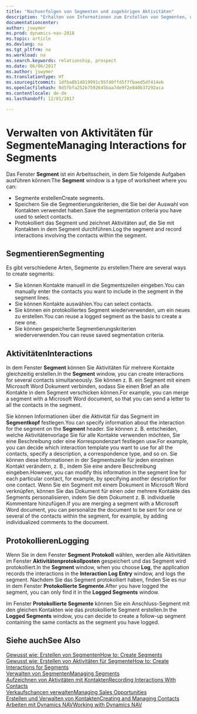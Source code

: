 ```yaml
---
title: "Nachverfolgen von Segmenten und zugehörigen Aktivitäten"
description: "Erhalten von Informationen zum Erstellen von Segmenten, um Kontaktgruppen zu definieren und Festlegen von Aktivitäten für Segmente."
documentationcenter: 
author: jswymer
ms.prod: dynamics-nav-2018
ms.topic: article
ms.devlang: na
ms.tgt_pltfrm: na
ms.workload: na
ms.search.keywords: relationship, prospect
ms.date: 06/06/2017
ms.author: jswymer
ms.translationtype: HT
ms.sourcegitcommit: 1dfba8b14019991c95f40ffd5f7fbaed5df414eb
ms.openlocfilehash: 0d5fbfa252b7592645baa7de9f2e840b37292aca
ms.contentlocale: de-de
ms.lasthandoff: 12/01/2017

---
```

# <a name="managing-interactions-for-segments"></a><span data-ttu-id="f1e4b-103">Verwalten von Aktivitäten für Segmente</span><span class="sxs-lookup"><span data-stu-id="f1e4b-103">Managing Interactions for Segments</span></span>
<span data-ttu-id="f1e4b-104">Das Fenster **Segment** ist ein Arbeitsschein, in dem Sie folgende Aufgaben ausführen können:</span><span class="sxs-lookup"><span data-stu-id="f1e4b-104">The **Segment** window is a type of worksheet where you can:</span></span>

* <span data-ttu-id="f1e4b-105">Segmente erstellen</span><span class="sxs-lookup"><span data-stu-id="f1e4b-105">Create segments.</span></span>
* <span data-ttu-id="f1e4b-106">Speichern Sie die Segmentierungskriterien, die Sie bei der Auswahl von Kontakten verwendet haben.</span><span class="sxs-lookup"><span data-stu-id="f1e4b-106">Save the segmentation criteria you have used to select contacts.</span></span>
* <span data-ttu-id="f1e4b-107">Protokolliert das Segment und zeichnet Aktivitäten auf, die Sie mit Kontakten in dem Segment durchführen.</span><span class="sxs-lookup"><span data-stu-id="f1e4b-107">Log the segment and record interactions involving the contacts within the segment.</span></span>

## <a name="segmenting"></a><span data-ttu-id="f1e4b-108">Segmentieren</span><span class="sxs-lookup"><span data-stu-id="f1e4b-108">Segmenting</span></span>
<span data-ttu-id="f1e4b-109">Es gibt verschiedene Arten, Segmente zu erstellen:</span><span class="sxs-lookup"><span data-stu-id="f1e4b-109">There are several ways to create segments:</span></span>

* <span data-ttu-id="f1e4b-110">Sie können Kontakte manuell in die Segmentszeilen eingeben.</span><span class="sxs-lookup"><span data-stu-id="f1e4b-110">You can manually enter the contacts you want to include in the segment in the segment lines.</span></span>
* <span data-ttu-id="f1e4b-111">Sie können Kontakte auswählen.</span><span class="sxs-lookup"><span data-stu-id="f1e4b-111">You can select contacts.</span></span>
* <span data-ttu-id="f1e4b-112">Sie können ein protokolliertes Segment wiederverwenden, um ein neues zu erstellen.</span><span class="sxs-lookup"><span data-stu-id="f1e4b-112">You can reuse a logged segment as the basis to create a new one.</span></span>
* <span data-ttu-id="f1e4b-113">Sie können gespeicherte Segmentierungskriterien wiederverwenden.</span><span class="sxs-lookup"><span data-stu-id="f1e4b-113">You can reuse saved segmentation criteria.</span></span>

## <a name="interactions"></a><span data-ttu-id="f1e4b-114">Aktivitäten</span><span class="sxs-lookup"><span data-stu-id="f1e4b-114">Interactions</span></span>
<span data-ttu-id="f1e4b-115">In dem Fenster **Segment** können Sie Aktivitäten für mehrere Kontakte gleichzeitig erstellen.</span><span class="sxs-lookup"><span data-stu-id="f1e4b-115">In the **Segment** window, you can create interactions for several contacts simultaneously.</span></span> <span data-ttu-id="f1e4b-116">Sie können z. B. ein Segment mit einem Microsoft Word Dokument verbinden, sodass Sie einen Brief an alle Kontakte in dem Segment verschicken können.</span><span class="sxs-lookup"><span data-stu-id="f1e4b-116">For example, you can merge a segment with a Microsoft Word document, so that you can send a letter to all the contacts in the segment.</span></span>

<span data-ttu-id="f1e4b-117">Sie können Informationen über die Aktivität für das Segment im **Segmentkopf** festlegen.</span><span class="sxs-lookup"><span data-stu-id="f1e4b-117">You can specify information about the interaction for the segment on the **Segment** header.</span></span> <span data-ttu-id="f1e4b-118">Sie können z. B. entscheiden, welche Aktivitätenvorlage Sie für alle Kontakte verwenden möchten, Sie eine Beschreibung oder eine Korrespondenzart festlegen usw.</span><span class="sxs-lookup"><span data-stu-id="f1e4b-118">For example, you can decide which interaction template you want to use for all the contacts, specify a description, a correspondence type, and so on.</span></span> <span data-ttu-id="f1e4b-119">Sie können diese Informationen in der Segmentszeile für jeden einzelnen Kontakt verändern, z. B., indem Sie eine andere Beschreibung eingeben.</span><span class="sxs-lookup"><span data-stu-id="f1e4b-119">However, you can modify this information in the segment line for each particular contact, for example, by specifying another description for one contact.</span></span> <span data-ttu-id="f1e4b-120">Wenn Sie ein Segment mit einem Dokument in Microsoft Word verknüpfen, können Sie das Dokument für einen oder mehrere Kontakte des Segments personalisieren, indem Sie dem Dokument z. B. individuelle Kommentare hinzufügen.</span><span class="sxs-lookup"><span data-stu-id="f1e4b-120">If you are merging a segment with a Microsoft Word document, you can personalize the document to be sent for one or several of the contacts within the segment, for example, by adding individualized comments to the document.</span></span>

## <a name="logging"></a><span data-ttu-id="f1e4b-121">Protokollieren</span><span class="sxs-lookup"><span data-stu-id="f1e4b-121">Logging</span></span>
<span data-ttu-id="f1e4b-122">Wenn Sie in dem Fenster **Segment** **Protokoll** wählen, werden alle Aktivitäten im Fenster **Aktivitätenprotokollposten** gespeichert und das Segment wird protokolliert.</span><span class="sxs-lookup"><span data-stu-id="f1e4b-122">In the **Segment** window, when you choose **Log**, the application records the interactions in the **Interaction Log Entry** window, and logs the segment.</span></span> <span data-ttu-id="f1e4b-123">Nachdem Sie das Segment protokolliert haben, finden Sie es nur in dem Fenster **Protokollierte Segmente**.</span><span class="sxs-lookup"><span data-stu-id="f1e4b-123">After you have logged the segment, you can only find it in the **Logged Segments** window.</span></span>

<span data-ttu-id="f1e4b-124">Im Fenster **Protokollierte Segmente** können Sie ein Anschluss-Segment mit den gleichen Kontakten wie das protokollierte Segment erstellen.</span><span class="sxs-lookup"><span data-stu-id="f1e4b-124">In the **Logged Segments** window, you can decide to create a follow-up segment containing the same contacts as the segment you have logged.</span></span>

## <a name="see-also"></a><span data-ttu-id="f1e4b-125">Siehe auch</span><span class="sxs-lookup"><span data-stu-id="f1e4b-125">See Also</span></span>
[<span data-ttu-id="f1e4b-126">Gewusst wie: Erstellen von Segmenten</span><span class="sxs-lookup"><span data-stu-id="f1e4b-126">How to: Create Segments</span></span>](marketing-how-create-segment.md)  
[<span data-ttu-id="f1e4b-127">Gewusst wie: Erstellen von Aktivitäten für Segmente</span><span class="sxs-lookup"><span data-stu-id="f1e4b-127">How to: Create Interactions for Segments</span></span>](marketing-how-create-interactions.md)  
[<span data-ttu-id="f1e4b-128">Verwalten von Segmenten</span><span class="sxs-lookup"><span data-stu-id="f1e4b-128">Managing Segments</span></span>](marketing-segments.md)  
[<span data-ttu-id="f1e4b-129">Aufzeichnen von Aktivitäten mit Kontakten</span><span class="sxs-lookup"><span data-stu-id="f1e4b-129">Recording Interactions With Contacts</span></span>](marketing-interactions.md)  
[<span data-ttu-id="f1e4b-130">Verkaufschancen verwalten</span><span class="sxs-lookup"><span data-stu-id="f1e4b-130">Managing Sales Opportunities</span></span>](marketing-manage-sales-opportunities.md)  
[<span data-ttu-id="f1e4b-131">Erstellen und Verwalten von Kontakten</span><span class="sxs-lookup"><span data-stu-id="f1e4b-131">Creating and Managing Contacts</span></span>](marketing-contacts.md)  
[<span data-ttu-id="f1e4b-132">Arbeiten mit Dynamics NAV</span><span class="sxs-lookup"><span data-stu-id="f1e4b-132">Working with Dynamics NAV</span></span>](ui-work-product.md)

